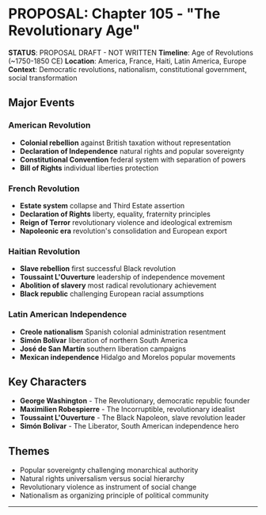 # PROPOSAL: Chapter 105 - "The Revolutionary Age"

**STATUS**: PROPOSAL DRAFT - NOT WRITTEN
**Timeline**: Age of Revolutions (~1750-1850 CE)
**Location**: America, France, Haiti, Latin America, Europe
**Context**: Democratic revolutions, nationalism, constitutional government, social transformation

## Major Events
### American Revolution
- **Colonial rebellion** against British taxation without representation
- **Declaration of Independence** natural rights and popular sovereignty
- **Constitutional Convention** federal system with separation of powers
- **Bill of Rights** individual liberties protection

### French Revolution
- **Estate system** collapse and Third Estate assertion
- **Declaration of Rights** liberty, equality, fraternity principles
- **Reign of Terror** revolutionary violence and ideological extremism
- **Napoleonic era** revolution's consolidation and European export

### Haitian Revolution
- **Slave rebellion** first successful Black revolution
- **Toussaint L'Ouverture** leadership of independence movement
- **Abolition of slavery** most radical revolutionary achievement
- **Black republic** challenging European racial assumptions

### Latin American Independence
- **Creole nationalism** Spanish colonial administration resentment
- **Simón Bolívar** liberation of northern South America
- **José de San Martín** southern liberation campaigns
- **Mexican independence** Hidalgo and Morelos popular movements

## Key Characters
- **George Washington** - The Revolutionary, democratic republic founder
- **Maximilien Robespierre** - The Incorruptible, revolutionary idealist
- **Toussaint L'Ouverture** - The Black Napoleon, slave revolution leader
- **Simón Bolívar** - The Liberator, South American independence hero

## Themes
- Popular sovereignty challenging monarchical authority
- Natural rights universalism versus social hierarchy
- Revolutionary violence as instrument of social change
- Nationalism as organizing principle of political community

---